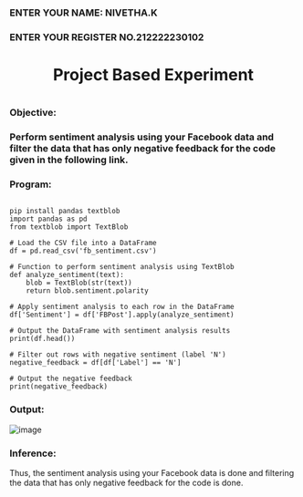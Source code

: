 <H3>ENTER YOUR NAME: NIVETHA.K</H3>
<H3>ENTER YOUR REGISTER NO.212222230102</H3>

<H1 Align="center">Project Based Experiment<H1>
<H3>Objective:<H3>
Perform sentiment analysis using your Facebook data and filter the data that has only negative feedback for the code given in the following link.

<H3>Program:</H3>

```

pip install pandas textblob
import pandas as pd
from textblob import TextBlob

# Load the CSV file into a DataFrame
df = pd.read_csv('fb_sentiment.csv')

# Function to perform sentiment analysis using TextBlob
def analyze_sentiment(text):
    blob = TextBlob(str(text))
    return blob.sentiment.polarity

# Apply sentiment analysis to each row in the DataFrame
df['Sentiment'] = df['FBPost'].apply(analyze_sentiment)

# Output the DataFrame with sentiment analysis results
print(df.head())

# Filter out rows with negative sentiment (label 'N')
negative_feedback = df[df['Label'] == 'N']

# Output the negative feedback
print(negative_feedback)

```

<H3>Output:</H3>

![image](https://github.com/NivethaKumar30/Project-Based-Experiment-AAI/assets/119559844/afe15368-bcc4-4905-a7c7-89636031987f)

<H3>Inference:</H3>
Thus, the sentiment analysis using your Facebook data is done and filtering the data that has only negative feedback for the code is done.
